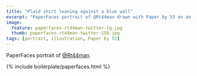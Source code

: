 ```yaml
---
title: "Plaid shirt leaning against a blue wall"
excerpt: "PaperFaces portrait of @Rt44man drawn with Paper by 53 on an iPad."
image: 
  feature: paperfaces-rt44man-twitter-lg.jpg
  thumb: paperfaces-rt44man-twitter-150.jpg
tags: [portrait, illustration, Paper by 53]
---
```


PaperFaces portrait of [@Rt44man](http://twitter.com/Rt44man).

{% include boilerplate/paperfaces.html %}